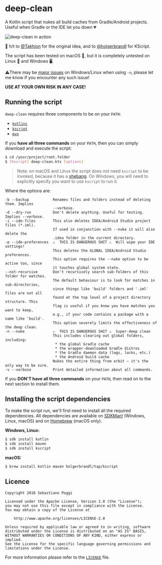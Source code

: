 # deep-clean
A Kotlin script that nukes all build caches from Gradle/Android projects.
Useful when Gradle or the IDE let you down 💔

![deep-clean in action](https://user-images.githubusercontent.com/153802/41173653-ab0ae36c-6b4f-11e8-8f98-8dba4340add7.png)

🎩 h/t to [@Takhion](https://github.com/Takhion) for the original idea, and to
[@holgerbrandl](https://github.com/holgerbrandl) for KScript.

The script has been tested on macOS 🍎, but it is completely untested on
Linux 🐧 and Windows 🖥️.

⚠️There may be [major issues](https://github.com/rock3r/deep-clean/issues/4) on Windows/Linux when using `-n`, please let me know if you encounter any such issue!

**USE AT YOUR OWN RISK IN ANY CASE!**

## Running the script

`deep-clean` requires three components to be on your `PATH`:
 * [`kotlinc`](https://kotlinlang.org/docs/tutorials/command-line.html)
 * [`kscript`](https://github.com/holgerbrandl/kscript)
 * [`mvn`](https://maven.apache.org/)

If you **have all three commands** on your `PATH`, then you can simply download
and execute the script:

```bash
$ cd /your/project/root.folder
$ [kscript] deep-clean.kts [options]
```

>Note: on macOS and Linux the script does not need `kscript` to be invoked, because
>it has a [shebang](https://en.wikipedia.org/wiki/Shebang_(Unix)). On Windows, you
>will need to explicitly specify you want to use `kscript` to run it.

Where the options are:

```
-b --backup           Renames files and folders instead of deleting them. Implies
                      --verbose.
-d --dry-run          Don't delete anything. Useful for testing. Implies --verbose.
-i --ide-files        This also deletes IDEA/Android Studio project files (*.iml).
                      If used in conjunction with --nuke it will also delete the
                      .idea folder in the current directory.
-p --ide-preferences  ⚠️  THIS IS DANGEROUS SHIT ⚠️  Will wipe your IDE settings!
                      This deletes the GLOBAL IDEA/Android Studio preferences.
                      This option requires the --nuke option to be active too, since
                      it touches global system state.
--not-recursive       Don't recursively search sub-folders of this folder for matches.
                      The default behaviour is to look for matches in sub-directories,
                      since things like 'build' folders and '.iml' files are not all
                      found at the top level of a project directory structure. This
                      flag is useful if you know you have matches you want to keep,
                      e.g., if your code contains a package with a name like 'build'.
                      This option severely limits the effectiveness of the deep clean.
-n --nuke             ⚠️  THIS IS DANGEROUS SHIT ⚠️  Super-deep clean
                      This includes clearing out global folders, including:
                       * the global Gradle cache
                       * the wrapper-downloaded Gradle distros
                       * the Gradle daemon data (logs, locks, etc.)
                       * the Android build cache
                      Nukes the entire thing from orbit — it's the only way to be sure.
-v --verbose          Print detailed information about all commands.
```

If you **DON'T have all three commands** on your `PATH`, then read on to the next
section to install them.

## Installing the script dependencies

To make the script run, we'll first need to install all the required dependencies.
All dependencies are available on [SDKMan!](https://sdkman.io/) (Windows, Linux, macOS)
and on [Homebrew](https://brew.sh/) (macOS only).

**Windows, Linux:**

```bash
$ sdk install kotlin
$ sdk install maven
$ sdk install kscript
```

**macOS:**

```bash
$ brew install kotlin maven holgerbrandl/tap/kscript
```

## Licence

```
Copyright 2018 Sebastiano Poggi

Licensed under the Apache License, Version 2.0 (the "License");
you may not use this file except in compliance with the License.
You may obtain a copy of the License at

    http://www.apache.org/licenses/LICENSE-2.0

Unless required by applicable law or agreed to in writing, software
distributed under the License is distributed on an "AS IS" BASIS,
WITHOUT WARRANTIES OR CONDITIONS OF ANY KIND, either express or implied.
See the License for the specific language governing permissions and
limitations under the License.
```

For more information please refer to the [`LICENSE`](LICENSE) file.
